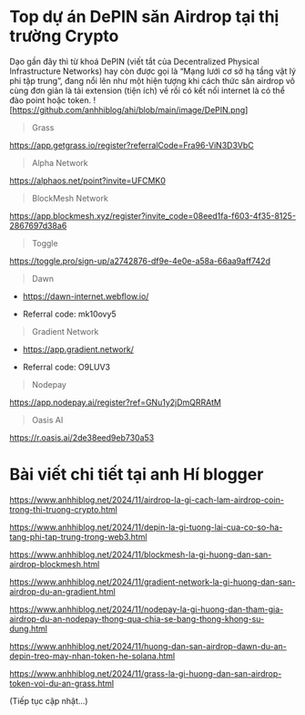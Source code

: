 # Top dự án DePIN săn Airdrop tại thị trường Crypto
Dạo gần đây thì từ khoá DePIN (viết tắt của Decentralized Physical Infrastructure Networks) hay còn được gọi là “Mạng lưới cơ sở hạ tầng vật lý phi tập trung”, đang nổi lên như một hiện tượng khi cách thức săn airdrop vô cùng đơn giản là tải extension (tiện ích) về rồi có kết nối internet là có thể đào point hoặc token.
![https://github.com/anhhiblog/ahi/blob/main/image/DePIN.png]
> Grass

https://app.getgrass.io/register?referralCode=Fra96-ViN3D3VbC

> Alpha Network

https://alphaos.net/point?invite=UFCMK0

> BlockMesh Network

https://app.blockmesh.xyz/register?invite_code=08eed1fa-f603-4f35-8125-2867697d38a6

> Toggle

https://toggle.pro/sign-up/a2742876-df9e-4e0e-a58a-66aa9aff742d

> Dawn

* https://dawn-internet.webflow.io/

* Referral code: mk10ovy5

> Gradient Network

* https://app.gradient.network/

* Referral code: O9LUV3
> Nodepay

https://app.nodepay.ai/register?ref=GNu1y2jDmQRRAtM

> Oasis AI

https://r.oasis.ai/2de38eed9eb730a53
# Bài viết chi tiết tại anh Hí blogger
https://www.anhhiblog.net/2024/11/airdrop-la-gi-cach-lam-airdrop-coin-trong-thi-truong-crypto.html

https://www.anhhiblog.net/2024/11/depin-la-gi-tuong-lai-cua-co-so-ha-tang-phi-tap-trung-trong-web3.html

https://www.anhhiblog.net/2024/11/blockmesh-la-gi-huong-dan-san-airdrop-blockmesh.html

https://www.anhhiblog.net/2024/11/gradient-network-la-gi-huong-dan-san-airdrop-du-an-gradient.html

https://www.anhhiblog.net/2024/11/nodepay-la-gi-huong-dan-tham-gia-airdrop-du-an-nodepay-thong-qua-chia-se-bang-thong-khong-su-dung.html

https://www.anhhiblog.net/2024/11/huong-dan-san-airdrop-dawn-du-an-depin-treo-may-nhan-token-he-solana.html

https://www.anhhiblog.net/2024/11/grass-la-gi-huong-dan-san-airdrop-token-voi-du-an-grass.html

(Tiếp tục cập nhật...)
